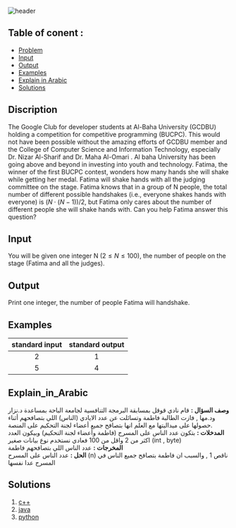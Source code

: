   ![header](https://capsule-render.vercel.app/api?type=waving&color=75FA8D&height=300&section=header&text=A.%20Shake%20hands&descAlignY=51&descAlign=62)

## Table of conent :
   * [Problem](#Discription)
   * [Input](#Discription)
   * [Output](#Discription)
   * [Examples](#Discription)
   * [Explain in Arabic](#Explain_in_Arabic)
   * [Solutions](#Solutions)

## Discription
The Google Club for developer students at Al-Baha University (GCDBU) holding a competition for competitive programming (BUCPC). This would not have been possible without the amazing efforts of GCDBU member and the College of Computer Science and Information Technology, especially Dr. Nizar Al-Sharif and Dr. Maha Al-Omari . Al baha University has been going above and beyond in investing into youth and technology. Fatima, the winner of the first BUCPC contest, wonders how many hands she will shake while getting her medal. Fatima will shake hands with all the judging committee on the stage. Fatima knows that in a group of N people, the total number of different possible handshakes (i.e., everyone shakes hands with everyone) is $(N⋅(N-1))/2$, but Fatima only cares about the number of different people she will shake hands with. Can you help Fatima answer this question?

## Input
You will be given one integer N $(2≤N≤100)$, the number of people on the stage (Fatima and all the judges).

## Output
Print one integer, the number of people Fatima will handshake.

## Examples
|standard input|standard output|
|:---:|:---:|
|2|1|
|5|4|

## Explain_in_Arabic
**وصف السؤال :** قام نادي قوقل بمسابقة البرمجة التنافسية لجامعة الباحة بمساعدة د.نزار ود.مها , فازت الطالبة فاطمة وتسائلت عن عدد الايادي (الناس) اللي بتصافحهم أثناء حصولها على ميداليتها مع العلم انها بتصافح جميع أعضاء لجنة التحكيم على المنصة.
<br>
**المدخلات :** بتكون عدد الناس على المسرح (فاطمة وأعضاء لجنة التحكيم) وبيكون العدد اكثر من 2 واقل من 100 فعادي نستخدم نوع بيانات صغير (int , byte) 
<br>
**المخرجات :** عدد الناس اللي بتصافحهم فاطمة
<br>
**الحل :** عدد الناس على المسرح (n) ناقص 1 , والسبب ان فاطمة بتصافح جميع الناس في المسرح عدا نفسها

## Solutions
  <ol type="1">
      	<li><a href="https://github.com/FatimaALzahrani/BUCPC/blob/main/BUCPC/A/A.cpp">c++</a></li>
        <li><a href="https://github.com/FatimaALzahrani/BUCPC/blob/main/BUCPC/A/A.java">java</a></li>
        <li><a href="https://github.com/FatimaALzahrani/BUCPC/blob/main/BUCPC/A/A.py">python</a></li>
      </ol>
